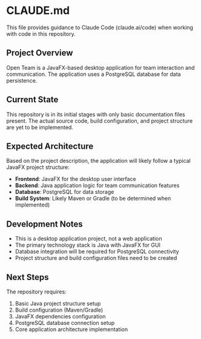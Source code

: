 # CLAUDE.md

This file provides guidance to Claude Code (claude.ai/code) when working with code in this repository.

## Project Overview

Open Team is a JavaFX-based desktop application for team interaction and communication. The application uses a PostgreSQL database for data persistence.

## Current State

This repository is in its initial stages with only basic documentation files present. The actual source code, build configuration, and project structure are yet to be implemented.

## Expected Architecture

Based on the project description, the application will likely follow a typical JavaFX project structure:

- **Frontend**: JavaFX for the desktop user interface
- **Backend**: Java application logic for team communication features
- **Database**: PostgreSQL for data storage
- **Build System**: Likely Maven or Gradle (to be determined when implemented)

## Development Notes

- This is a desktop application project, not a web application
- The primary technology stack is Java with JavaFX for GUI
- Database integration will be required for PostgreSQL connectivity
- Project structure and build configuration files need to be created

## Next Steps

The repository requires:
1. Basic Java project structure setup
2. Build configuration (Maven/Gradle)
3. JavaFX dependencies configuration
4. PostgreSQL database connection setup
5. Core application architecture implementation